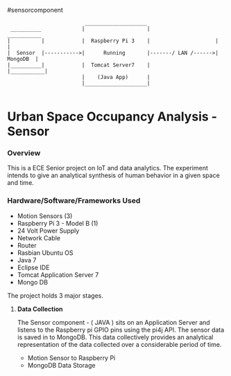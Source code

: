 #sensorcomponent
	
```
                         ____________________
 __________             |                    |                      ___________
|          |            |  Raspberry Pi 3    |                     |           |
|  Sensor  |----------->|      Running       |-------/ LAN /------>|  MongoDB  | 
|__________|            |  Tomcat Server7    |                     |___________|
                        |    (Java App)      |
                        |____________________|                
                        
```
<div>
	<div>
		<h1>Urban Space Occupancy Analysis - Sensor</h1>
	</div>
	<div>	
		<h3>Overview</h3>
		<p>
		  This is a ECE Senior project on IoT and data analytics. The experiment intends to give an analytical synthesis of human behavior in a given space and time.
		  <br/>
		<h3>Hardware/Software/Frameworks Used</h3>
		<p>
			<ul>
				<li>Motion Sensors (3)</li>
				<li>Raspberry Pi 3 - Model B (1)</li>
				<li>24 Volt Power Supply</li>
				<li>Network Cable </li>
				<li>Router</li>
				<li>Rasbian Ubuntu OS</li>
				<li>Java 7</li>
				<li>Eclipse IDE</li>
				<li>Tomcat Application Server 7</li>
				<li>Mongo DB</li>
			</ul>
		</p>		  
		  The project holds 3 major stages.
		  <ol>
			<li><strong>Data Collection</strong>
				<p>
					The Sensor component - ( JAVA ) sits on an Application Server and listens to the Raspberry pi GPIO pins using the pi4j API. The sensor data is saved in to MongoDB. This data collectively provides an analytical representation of the data collected over a considerable period of time.
				</p>
				<ul>
					<li>Motion Sensor to Raspberry Pi</li>
					<li>MongoDB Data Storage</li>
				</ul><br/>
			</li>
		  </ol>	  
		</p>   
	</div>
</div>

